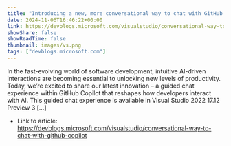 ```yaml
---
title: "Introducing a new, more conversational way to chat with GitHub Copilot"
date: 2024-11-06T16:46:22+00:00
link: https://devblogs.microsoft.com/visualstudio/conversational-way-to-chat-with-github-copilot
showShare: false
showReadTime: false
thumbnail: images/vs.png
tags: ["devblogs.microsoft.com"]
---
```

In the fast-evolving world of software development, intuitive AI-driven interactions are becoming essential to unlocking new levels of productivity. Today, we’re excited to share our latest innovation – a guided chat experience within GitHub Copilot that reshapes how developers interact with AI. This guided chat experience is available in Visual Studio 2022 17.12 Preview 3 […]

- Link to article: https://devblogs.microsoft.com/visualstudio/conversational-way-to-chat-with-github-copilot